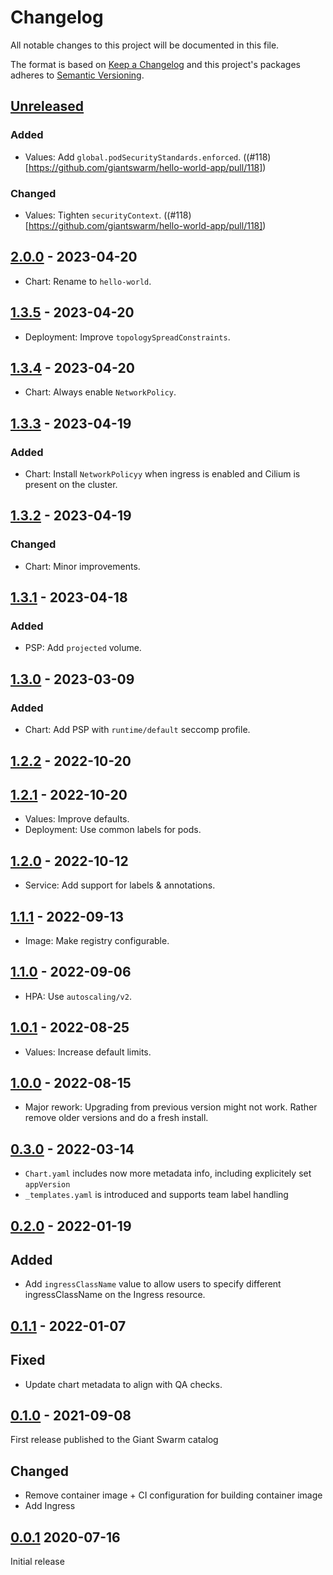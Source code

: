 # Changelog

All notable changes to this project will be documented in this file.

The format is based on [Keep a Changelog](http://keepachangelog.com/en/1.0.0/)
and this project's packages adheres to [Semantic Versioning](http://semver.org/spec/v2.0.0.html).

## [Unreleased]

### Added

- Values: Add `global.podSecurityStandards.enforced`. ((#118)[https://github.com/giantswarm/hello-world-app/pull/118])

### Changed

- Values: Tighten `securityContext`. ((#118)[https://github.com/giantswarm/hello-world-app/pull/118])

## [2.0.0] - 2023-04-20

- Chart: Rename to  `hello-world`.

## [1.3.5] - 2023-04-20

- Deployment: Improve `topologySpreadConstraints`.

## [1.3.4] - 2023-04-20

- Chart: Always enable `NetworkPolicy`.

## [1.3.3] - 2023-04-19

### Added

- Chart: Install `NetworkPolicyy` when ingress is enabled and Cilium is present on the cluster.

## [1.3.2] - 2023-04-19

### Changed

- Chart: Minor improvements.

## [1.3.1] - 2023-04-18

### Added

- PSP: Add `projected` volume.

## [1.3.0] - 2023-03-09

### Added

- Chart: Add PSP with `runtime/default` seccomp profile.

## [1.2.2] - 2022-10-20

## [1.2.1] - 2022-10-20

- Values: Improve defaults.
- Deployment: Use common labels for pods.

## [1.2.0] - 2022-10-12

- Service: Add support for labels & annotations.

## [1.1.1] - 2022-09-13

- Image: Make registry configurable.

## [1.1.0] - 2022-09-06

- HPA: Use `autoscaling/v2`.

## [1.0.1] - 2022-08-25

- Values: Increase default limits.

## [1.0.0] - 2022-08-15

- Major rework: Upgrading from previous version might not work. Rather remove older versions and do a fresh install.

## [0.3.0] - 2022-03-14

- `Chart.yaml` includes now more metadata info, including explicitely set `appVersion`
- `_templates.yaml` is introduced and supports team label handling

## [0.2.0] - 2022-01-19

## Added

- Add `ingressClassName` value to allow users to specify different ingressClassName on the Ingress resource.

## [0.1.1] - 2022-01-07

## Fixed

- Update chart metadata to align with QA checks.

## [0.1.0] - 2021-09-08

First release published to the Giant Swarm catalog

## Changed

- Remove container image + CI configuration for building container image
- Add Ingress

## [0.0.1] 2020-07-16

Initial release

[Unreleased]: https://github.com/giantswarm/hello-world-app/compare/v2.0.0...HEAD
[2.0.0]: https://github.com/giantswarm/hello-world-app/compare/v1.3.5...v2.0.0
[1.3.5]: https://github.com/giantswarm/hello-world-app/compare/v1.3.4...v1.3.5
[1.3.4]: https://github.com/giantswarm/hello-world-app/compare/v1.3.3...v1.3.4
[1.3.3]: https://github.com/giantswarm/hello-world-app/compare/v1.3.2...v1.3.3
[1.3.2]: https://github.com/giantswarm/hello-world-app/compare/v1.3.1...v1.3.2
[1.3.1]: https://github.com/giantswarm/hello-world-app/compare/v1.3.0...v1.3.1
[1.3.0]: https://github.com/giantswarm/hello-world-app/compare/v1.2.2...v1.3.0
[1.2.2]: https://github.com/giantswarm/hello-world-app/compare/v1.2.1...v1.2.2
[1.2.1]: https://github.com/giantswarm/hello-world-app/compare/v1.2.0...v1.2.1
[1.2.0]: https://github.com/giantswarm/hello-world-app/compare/v1.1.1...v1.2.0
[1.1.1]: https://github.com/giantswarm/hello-world-app/compare/v1.1.0...v1.1.1
[1.1.0]: https://github.com/giantswarm/hello-world-app/compare/v1.0.1...v1.1.0
[1.0.1]: https://github.com/giantswarm/hello-world-app/compare/v1.0.0...v1.0.1
[1.0.0]: https://github.com/giantswarm/hello-world-app/compare/v0.3.0...v1.0.0
[0.3.0]: https://github.com/giantswarm/hello-world-app/compare/v0.2.0...v0.3.0
[0.2.0]: https://github.com/giantswarm/hello-world-app/compare/v0.1.1...v0.2.0
[0.1.1]: https://github.com/giantswarm/hello-world-app/compare/v0.1.0...v0.1.1
[0.1.0]: https://github.com/giantswarm/hello-world-app/compare/v0.0.1...v0.1.0
[0.0.1]: https://github.com/giantswarm/hello-world-app/releases/tag/v0.0.1
